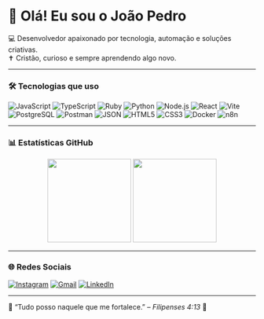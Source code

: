 # 👋 Olá! Eu sou o João Pedro

💻 Desenvolvedor apaixonado por tecnologia, automação e soluções criativas.  
✝️ Cristão, curioso e sempre aprendendo algo novo.

---

### 🛠️ Tecnologias que uso

<p align="justifict">
  <!-- Linguagens -->
  <img src="https://img.shields.io/badge/JavaScript-F7DF1E?style=for-the-badge&logo=javascript&logoColor=black" alt="JavaScript"/>
  <img src="https://img.shields.io/badge/TypeScript-3178C6?style=for-the-badge&logo=typescript&logoColor=white" alt="TypeScript"/>
  <img src="https://img.shields.io/badge/Ruby-CC342D?style=for-the-badge&logo=ruby&logoColor=white" alt="Ruby"/>
  <img src="https://img.shields.io/badge/Python-3776AB?style=for-the-badge&logo=python&logoColor=white" alt="Python"/>

  <!-- Frameworks -->
  <img src="https://img.shields.io/badge/Node.js-339933?style=for-the-badge&logo=nodedotjs&logoColor=white" alt="Node.js"/>
  <img src="https://img.shields.io/badge/React-20232A?style=for-the-badge&logo=react&logoColor=white" alt="React"/>
  <img src="https://img.shields.io/badge/Vite-646CFF?style=for-the-badge&logo=vite&logoColor=white" alt="Vite"/>

  <!-- Dados / API -->
  <img src="https://img.shields.io/badge/PostgreSQL-336791?style=for-the-badge&logo=postgresql&logoColor=white" alt="PostgreSQL"/>
  <img src="https://img.shields.io/badge/Postman-FF6C37?style=for-the-badge&logo=postman&logoColor=white" alt="Postman"/>
  <img src="https://img.shields.io/badge/JSON-000000?style=for-the-badge&logo=json&logoColor=white" alt="JSON"/>

  <!-- Web -->
  <img src="https://img.shields.io/badge/HTML5-E34F26?style=for-the-badge&logo=html5&logoColor=white" alt="HTML5"/>
  <img src="https://img.shields.io/badge/CSS3-1572B6?style=for-the-badge&logo=css&logoColor=white" alt="CSS3"/>

  <!-- DevOps -->
  <img src="https://img.shields.io/badge/Docker-2496ED?style=for-the-badge&logo=docker&logoColor=white" alt="Docker"/>
  <img src="https://img.shields.io/badge/n8n-EB5175?style=for-the-badge&logo=n8n&logoColor=white" alt="n8n"/>
</p>


---

### 📊 Estatísticas GitHub

<div align="center">
  <img height="170em" src="https://github-readme-stats.vercel.app/api?username=heyjoaopedro&show_icons=true&theme=dark&cache_seconds=120" />
  <img height="170em" src="https://github-readme-stats.vercel.app/api/top-langs/?username=heyjoaopedro&layout=compact&theme=dark&cache_seconds=120" />
</div>

---

### 🌐 Redes Sociais

<div align="left">
  <a href="https://instagram.com/heyyjoaopedro" target="_blank">
    <img src="https://img.shields.io/badge/-Instagram-%23E4405F?style=for-the-badge&logo=instagram&logoColor=white" alt="Instagram"/></a>
  <a href="mailto:pedrojoaobakuri@gmail.com" target="_blank">
    <img src="https://img.shields.io/badge/-Gmail-%23333?style=for-the-badge&logo=gmail&logoColor=white" alt="Gmail"/></a>
  <a href="https://www.linkedin.com/in/jo%C3%A3o-pedro-c-brito-1831b4284" target="_blank">
    <img src="https://img.shields.io/badge/-LinkedIn-%230077B5?style=for-the-badge&logo=linkedin&logoColor=white" alt="LinkedIn"/></a>
</div>

---

💬 “Tudo posso naquele que me fortalece.” – *Filipenses 4:13* 🙏
